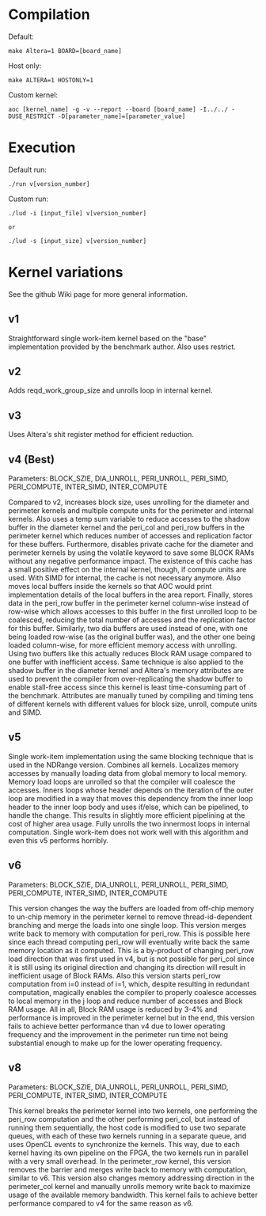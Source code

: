 # Compilation

Default:

```
make Altera=1 BOARD=[board_name]
```

Host only:
```
make ALTERA=1 HOSTONLY=1
```

Custom kernel:

```
aoc [kernel_name] -g -v --report --board [board_name] -I../../ -DUSE_RESTRICT -D[parameter_name]=[parameter_value]
```


# Execution

Default run:

```
./run v[version_number]
```

Custom run:

```
./lud -i [input_file] v[version_number]

or

./lud -s [input_size] v[version_number]
```


# Kernel variations

See the github Wiki page for more general information. 

## v1

Straightforward single work-item kernel based on the "base" implementation
provided by the benchmark author. Also uses restrict.

## v2

Adds reqd_work_group_size and unrolls loop in internal kernel.

## v3

Uses Altera's shit register method for efficient reduction.

## v4 (Best)

Parameters: BLOCK_SZIE, DIA_UNROLL, PERI_UNROLL, PERI_SIMD, PERI_COMPUTE, INTER_SIMD, INTER_COMPUTE

Compared to v2, increases block size, uses unrolling for the diameter and
perimeter kernels and multiple compute units for the perimeter and internal
kernels. Also uses a temp sum variable to reduce accesses to the shadow buffer
in the diameter kernel and the peri_col and peri_row buffers in the perimeter
kernel which reduces number of accesses and replication factor for these buffers.
Furthermore, disables private cache for the diameter and perimeter kernels by
using the volatile keyword to save some BLOCK RAMs without any negative performance
impact. The existence of this cache has a small positive effect on the internal
kernel, though, if compute units are used. With SIMD for internal, the cache is
not necessary anymore. Also moves local buffers inside the kernels so that AOC
would print implementation details of the local buffers in the area report. Finally,
stores data in the peri_row buffer in the perimeter kernel column-wise instead
of row-wise which allows accesses to this buffer in the first unrolled loop to
be coalesced, reducing the total number of accesses and the replication factor
for this buffer. Similarly, two dia buffers are used instead of one, with one
being loaded row-wise (as the original buffer was), and the other one being loaded
column-wise, for more efficient memory access with unrolling. Using two buffers
like this actually reduces Block RAM usage compared to one buffer with inefficient
access. Same technique is also applied to the shadow buffer in the diameter
kernel and Altera's memory attributes are used to prevent the compiler from
over-replicating the shadow buffer to enable stall-free access since this kernel
is least time-consuming part of the benchmark. Attributes are manually tuned by
compiling and timing tens of different kernels with different values for block size,
unroll, compute units and SIMD.

## v5

Single work-item implementation using the same blocking technique that is
used in the NDRange version. Combines all kernels. Localizes memory accesses
by manually loading data from global memory to local memory. Memory load
loops are unrolled so that the compiler will coalesce the accesses. Inners loops
whose header depends on the iteration of the outer loop are modified in a way
that moves this dependency from the inner loop header to the inner loop body
and uses if/else, which can be pipelined, to handle the change. This results
in slightly more efficient pipelining at the cost of higher area usage.
Fully unrolls the two innermost loops in internal computation. Single work-item
does not work well with this algorithm and even this v5 performs horribly.

## v6

Parameters: BLOCK_SZIE, DIA_UNROLL, PERI_UNROLL, PERI_SIMD, PERI_COMPUTE, INTER_SIMD, INTER_COMPUTE

This version changes the way the buffers are loaded from off-chip memory to un-chip
memory in the perimeter kernel to remove thread-id-dependent branching and merge the
loads into one single loop. This version merges write back to memory with computation
for peri_row. This is possible here since each thread computing peri_row will eventually
write back the same memory location as it computed. This is a by-product of changing
peri_row load direction that was first used in v4, but is not possible for peri_col since
it is still using its original direction and changing its direction will result in
inefficient usage of Block RAMs. Also this version starts peri_row computation from i=0
instead of i=1, which, despite resulting in redundant computation, magically enables the
compiler to properly coalesce accesses to local memory in the j loop and reduce number of
accesses and Block RAM usage. All in all, Block RAM usage is reduced by 3-4% and performance
is improved in the perimeter kernel but in the end, this version fails to achieve better
performance than v4 due to lower operating frequency and the improvement in the perimeter
run time not being substantial enough to make up for the lower operating frequency.

## v8

Parameters: BLOCK_SZIE, DIA_UNROLL, PERI_UNROLL, PERI_SIMD, PERI_COMPUTE, INTER_SIMD, INTER_COMPUTE

This kernel breaks the perimeter kernel into two kernels, one performing the peri_row
computation and the other performing peri_col, but instead of running them sequentially,
the host code is modified to use two separate queues, with each of these two kernels
running in a separate queue, and uses OpenCL events to synchronize the kernels. This way,
due to each kernel having its own pipeline on the FPGA, the two kernels run in parallel
with a very small overhead. In the perimeter_row kernel, this version removes the barrier
and merges write back to memory with computation, similar to v6. This version also
changes memory addressing direction in the perimeter_col kernel and manually unrolls
memory write back to maximize usage of the available memory bandwidth. This kernel fails
to achieve better performance compared to v4 for the same reason as v6.